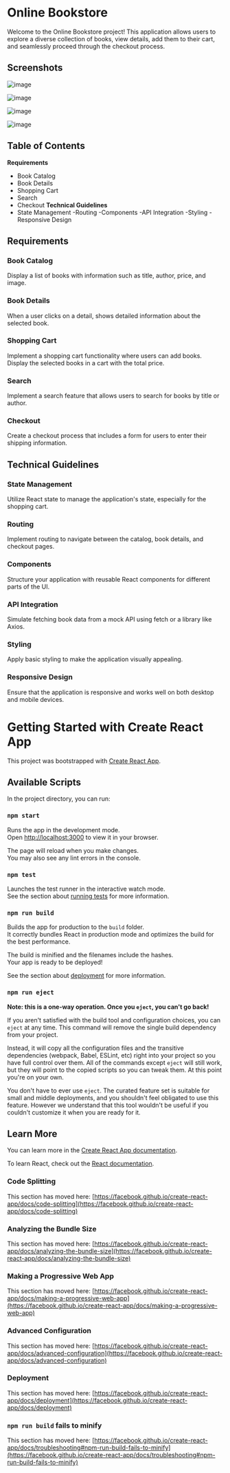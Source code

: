 # Online Bookstore
Welcome to the Online Bookstore project! This application allows users to explore a diverse collection of books, view details, add them to their cart, and seamlessly proceed through the checkout process.

## Screenshots

![image](https://github.com/ASMA-GIT/read_sphere/assets/75538890/5c7be9f7-e591-4843-b5d0-0ab15859f8a9)


![image](https://github.com/ASMA-GIT/read_sphere/assets/75538890/021eca66-864d-489a-ad10-2509a3d92ea4)


![image](https://github.com/ASMA-GIT/read_sphere/assets/75538890/34cc0c49-7a67-47bb-a359-0fd9757a2b41)


![image](https://github.com/ASMA-GIT/read_sphere/assets/75538890/eec4229a-cd0c-404b-b4a8-7702146676e3)



## Table of Contents
**Requirements**
- Book Catalog
- Book Details
- Shopping Cart
- Search
- Checkout
**Technical Guidelines**
- State Management
-Routing
-Components
-API Integration
-Styling
-Responsive Design

## Requirements
### Book Catalog
Display a list of books with information such as title, author, price, and image.

### Book Details
When a user clicks on a detail, shows detailed information about the selected book.
### Shopping Cart
Implement a shopping cart functionality where users can add books.
Display the selected books in a cart with the total price.
### Search
Implement a search feature that allows users to search for books by title or author.
### Checkout
Create a checkout process that includes a form for users to enter their shipping information.

## Technical Guidelines
### State Management
Utilize React state to manage the application's state, especially for the shopping cart.
### Routing
Implement routing to navigate between the catalog, book details, and checkout pages.
### Components
Structure your application with reusable React components for different parts of the UI.
### API Integration
Simulate fetching book data from a mock API using fetch or a library like Axios.
### Styling
Apply basic styling to make the application visually appealing.
### Responsive Design
Ensure that the application is responsive and works well on both desktop and mobile devices.





# Getting Started with Create React App

This project was bootstrapped with [Create React App](https://github.com/facebook/create-react-app).

## Available Scripts

In the project directory, you can run:

### `npm start`

Runs the app in the development mode.\
Open [http://localhost:3000](http://localhost:3000) to view it in your browser.

The page will reload when you make changes.\
You may also see any lint errors in the console.

### `npm test`

Launches the test runner in the interactive watch mode.\
See the section about [running tests](https://facebook.github.io/create-react-app/docs/running-tests) for more information.

### `npm run build`

Builds the app for production to the `build` folder.\
It correctly bundles React in production mode and optimizes the build for the best performance.

The build is minified and the filenames include the hashes.\
Your app is ready to be deployed!

See the section about [deployment](https://facebook.github.io/create-react-app/docs/deployment) for more information.

### `npm run eject`

**Note: this is a one-way operation. Once you `eject`, you can't go back!**

If you aren't satisfied with the build tool and configuration choices, you can `eject` at any time. This command will remove the single build dependency from your project.

Instead, it will copy all the configuration files and the transitive dependencies (webpack, Babel, ESLint, etc) right into your project so you have full control over them. All of the commands except `eject` will still work, but they will point to the copied scripts so you can tweak them. At this point you're on your own.

You don't have to ever use `eject`. The curated feature set is suitable for small and middle deployments, and you shouldn't feel obligated to use this feature. However we understand that this tool wouldn't be useful if you couldn't customize it when you are ready for it.

## Learn More

You can learn more in the [Create React App documentation](https://facebook.github.io/create-react-app/docs/getting-started).

To learn React, check out the [React documentation](https://reactjs.org/).

### Code Splitting

This section has moved here: [https://facebook.github.io/create-react-app/docs/code-splitting](https://facebook.github.io/create-react-app/docs/code-splitting)

### Analyzing the Bundle Size

This section has moved here: [https://facebook.github.io/create-react-app/docs/analyzing-the-bundle-size](https://facebook.github.io/create-react-app/docs/analyzing-the-bundle-size)

### Making a Progressive Web App

This section has moved here: [https://facebook.github.io/create-react-app/docs/making-a-progressive-web-app](https://facebook.github.io/create-react-app/docs/making-a-progressive-web-app)

### Advanced Configuration

This section has moved here: [https://facebook.github.io/create-react-app/docs/advanced-configuration](https://facebook.github.io/create-react-app/docs/advanced-configuration)

### Deployment

This section has moved here: [https://facebook.github.io/create-react-app/docs/deployment](https://facebook.github.io/create-react-app/docs/deployment)

### `npm run build` fails to minify

This section has moved here: [https://facebook.github.io/create-react-app/docs/troubleshooting#npm-run-build-fails-to-minify](https://facebook.github.io/create-react-app/docs/troubleshooting#npm-run-build-fails-to-minify)
